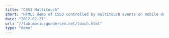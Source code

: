 ```yaml
---
title: "CSS3 Multitouch"
short: "HTML5 demo of CSS3 controlled by multitouch events on mobile devices."
date: "2012-02-27"
url: "//lab.mariusgundersen.net/touch.html"
type: "demo"
---
```



